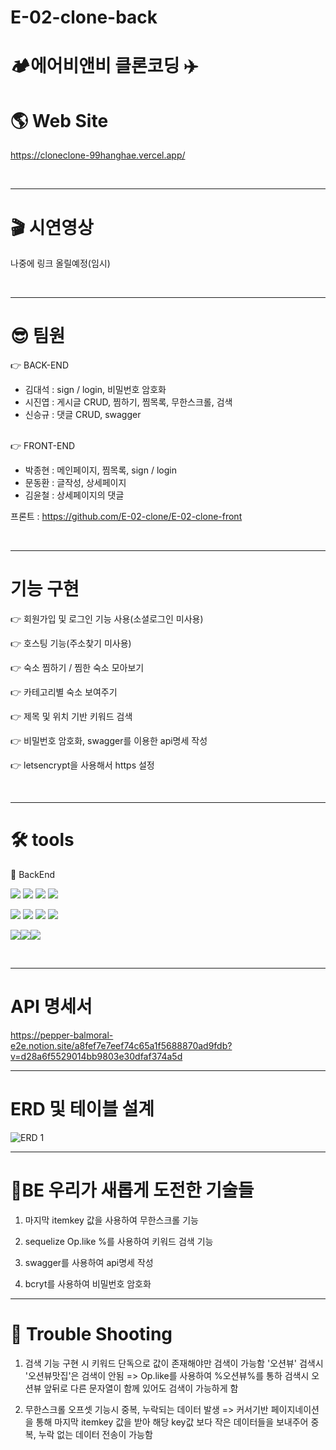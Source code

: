 # E-02-clone-back

# 🏕️에어비앤비 클론코딩 ✈️

# 🌎 Web Site

https://cloneclone-99hanghae.vercel.app/

<br>

---

# 🎬 시연영상

나중에 링크 올릴예정(임시)

<br>

---

# 😎 팀원

👉 BACK-END

- 김대석 : sign / login, 비밀번호 암호화
- 시진엽 : 게시글 CRUD, 찜하기, 찜목록, 무한스크롤, 검색
- 신승규 : 댓글 CRUD, swagger

<br>
👉 FRONT-END

- 박종현 : 메인페이지, 찜목록, sign / login
- 문동환 : 글작성, 상세페이지
- 김윤철 : 상세페이지의 댓글

프론트 : https://github.com/E-02-clone/E-02-clone-front

<br>

---

# 기능 구현

👉 회원가입 및 로그인 기능 사용(소셜로그인 미사용)

👉 호스팅 기능(주소찾기 미사용)

👉 숙소 찜하기 / 찜한 숙소 모아보기

👉 카테고리별 숙소 보여주기

👉 제목 및 위치 기반 키워드 검색

👉 비밀번호 암호화, swagger를 이용한 api명세 작성

👉 letsencrypt을 사용해서 https 설정

<br>

---

# 🛠 tools

<!-- <img src="https://img.shields.io/badge/이름-색상코드?style=flat-square&logo=로고명&logoColor=로고색"/> -->

📌 BackEnd

<img src="https://img.shields.io/badge/javascript-333333?style=flat-square&logo=javascript&logoColor=yellow"/> <img src="https://img.shields.io/badge/mysql-3333ff?style=flat-square&logo=firebase&logoColor=white"/>
<img src="https://img.shields.io/badge/express-666666?style=flat-square&logo=express&logoColor=white"/> <img src="https://img.shields.io/badge/Node.js-33cc00?style=flat-square&logo=Node.js&logoColor=white"/>

<img src="https://img.shields.io/badge/NPM-33cc00?style=flat-square&logo=NPM.js&logoColor=red"/> <img src="https://img.shields.io/badge/JSON WEB TOKEN-333333?style=flat-square&logo=json web token&logoColor=white"/> <img src="https://img.shields.io/badge/AWS-ffcc33?style=flat-square&logo=AWS&logoColor=white"/>
<img src="https://img.shields.io/badge/github-181717?style=flat-square&logo=github&logoColor=white"/>

<img src="https://img.shields.io/badge/sequelize-52B0E7?style=flat-square&logo=sequelize&logoColor=black"/><img src="https://img.shields.io/badge/swagger-85EA2D?style=flat-square&logo=swagger&logoColor=black"/><img src="https://img.shields.io/badge/Let's Encrypt-003A70?style=flat-square&logo=Let's Encrypt&logoColor=black"/>

<br>

---

# API 명세서

https://pepper-balmoral-e2e.notion.site/a8fef7e7eef74c65a1f5688870ad9fdb?v=d28a6f5529014bb9803e30dfaf374a5d

---

# ERD 및 테이블 설계

![ERD 1](https://s3.us-west-2.amazonaws.com/secure.notion-static.com/68679b9d-0f9e-488a-ab41-60df601ef788/Untitled.png?X-Amz-Algorithm=AWS4-HMAC-SHA256&X-Amz-Content-Sha256=UNSIGNED-PAYLOAD&X-Amz-Credential=AKIAT73L2G45EIPT3X45%2F20220825%2Fus-west-2%2Fs3%2Faws4_request&X-Amz-Date=20220825T070021Z&X-Amz-Expires=86400&X-Amz-Signature=c7d216c06f3d168441bdb465f4a9bf60702e9e76765f55576c41c29daba40caf&X-Amz-SignedHeaders=host&response-content-disposition=filename%20%3D%22Untitled.png%22&x-id=GetObject)

---

# 💎BE 우리가 새롭게 도전한 기술들

1. 마지막 itemkey 값을 사용하여 무한스크롤 기능

2. sequelize Op.like %를 사용하여 키워드 검색 기능

3. swagger를 사용하여 api명세 작성

4. bcryt를 사용하여 비밀번호 암호화

---

# 🤟 Trouble Shooting

1. 검색 기능 구현 시 키워드 단독으로 값이 존재해야만 검색이 가능함 '오션뷰' 검색시 '오션뷰맛집'은 검색이 안됨
   => Op.like를 사용하여 %오션뷰%를 통하 검색시 오션뷰 앞뒤로 다른 문자열이 함께 있어도 검색이 가능하게 함

2. 무한스크롤 오프셋 기능시 중복, 누락되는 데이터 발생
   => 커서기반 페이지네이션을 통해 마지막 itemkey 값을 받아 해당 key값 보다 작은 데이터들을 보내주어 중복, 누락 없는 데이터 전송이 가능함
